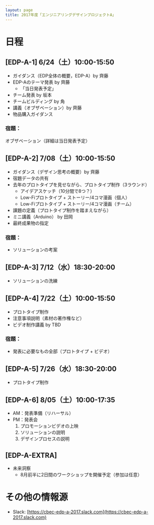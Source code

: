 ```yaml
---
layout: page
title: 2017年度「エンジニアリングデザインプロジェクトA」
---
```


# 日程

## [EDP-A-1] 6/24（土）10:00-15:50

- ガイダンス（EDP全体の概要，EDP-A）by 齊藤
- EDP-Aのテーマ発表 by 齊藤
  - 「当日発表予定」
- チーム発表 by 坂本
- チームビルディング by 角
- 講義（オブザベーション）by 齊藤
- 物品購入ガイダンス

### 宿題：

オブザベーション（詳細は当日発表予定）

## [EDP-A-2] 7/08（土）10:00-15:50

- ガイダンス（デザイン思考の概要）by 齊藤
- 宿題データの共有
- 去年のプロトタイプを見せながら、プロトタイプ制作（3ラウンド）
  - アイデアスケッチ（10分間で8つ？）
  - Low-Fiプロトタイプ + ストーリー/4コマ漫画（個人）
  - Low-Fiプロトタイプ + ストーリー/4コマ漫画（チーム）
- 課題の定義（プロトタイプ制作を踏まえながら）
- ミニ講義（Arduino） by 田岡
- 最終成果物の指定

### 宿題：

- ソリューションの考案

## [EDP-A-3] 7/12（水）18:30-20:00

- ソリューションの洗練

## [EDP-A-4] 7/22（土）10:00-15:50

- プロトタイプ制作
- 注意事項説明（素材の著作権など）
- ビデオ制作講義 by TBD

### 宿題：

- 発表に必要なもの全部（プロトタイプ + ビデオ）

## [EDP-A-5] 7/26（水）18:30-20:00

- プロトタイプ制作

## [EDP-A-6] 8/05（土）10:00-17:35

- AM：発表準備（リハーサル）
- PM：発表会
  1. プロモーションビデオの上映
  2. ソリューションの説明
  3. デザインプロセスの説明

## [EDP-A-EXTRA]

- 未来洞察
  - 8月前半に2日間のワークショップを開催予定（参加は任意）

# その他の情報源

- Slack: [https://cbec-edp-a-2017.slack.com](https://cbec-edp-a-2017.slack.com)
